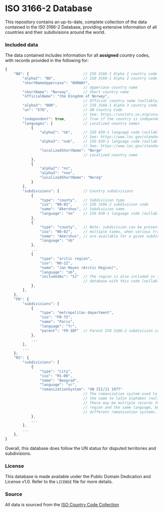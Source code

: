 # ISO 3166-2 Database

This repository contains an up-to-date, complete collection of the data contained in the IS0 3166-2 Database, providing extensive information of all countries and their subdivisions around the world.

### Included data

The data contained includes information for all **assigned** country codes, with records provided in the following for:

```javascript
{
    "NO": {                         // ISO 3166-1 Alpha 2 country code
        "alpha2": "NO",             // ISO 3166-1 Alpha 2 country code (Repeated)
        "shortNameUppercase": "NORWAY",
                                    // Uppercase country name
        "shortName": "Norway",      // Short country name
        "officialName": "the Kingdom of Norway",
                                    // Official country name (nullable)
        "alpha3": "NOR",            // ISO 3166-1 Alpha 3 country code
        "un": "578",                // UN Country Code
                                    // See: https://unstats.un.org/unsd/methodology/m49/overview/
        "independent": true,        // True if the country is independent (UN source)
        "languages": [              // Localized country names
            {
                "alpha2": "nb",     // ISO 639-1 language code (nullable)
                                    // See: https://www.loc.gov/standards/iso639-2/php/English_list.php
                "alpha3": "nob",    // ISO 639-2 language code (nullable)
                                    // See: https://www.loc.gov/standards/iso639-2/php/English_list.php
                "localizedShortName": "Norge"
                                    // Localized country name
            },
            {
                "alpha2": "nn",
                "alpha3": "nno",
                "localizedShortName": "Noreg"
            }
        ],
        "subdivisions": [           // Country subdivisions
            {
                "type": "county",   // Subdivision type
                "iso": "NO-02",     // ISO 3166-2 subdivision code
                "name": "Akershus", // Subdivision name
                "language": "nn"    // ISO 639-1 language code (nullable)
            },
            {
                "type": "county",   // Note: subdivision can be present
                "iso": "NO-02",     // multiple times, when various translations
                "name": "Akershus", // are available for a given subdivision
                "language": "nb"
            },
            ...
            {
                "type": "arctic region",
                "iso": "NO-22",
                "name": "Jan Mayen (Arctic Region)",
                "language": "nb",
                "includedAs": "SJ"  // The region is also included in the ISO 3166-1
                                    // database with this code (nullable)
            },
        ],
    },
    "FR": {
        "subdivisions": [
            {
                "type": "metropolitan department",
                "iso": "FR-75",
                "name": "Paris",
                "language": "fr",
                "parent": "FR-IDF"  // Parent ISO 3166-2 subdivision code (nullable)
            },
            ...
        ],
        ...
    };
    "RS": {
        "subdivisions": [
            {
                "type": "city",
                "iso": "RS-00",
                "name": "Beograd",
                "language": "sr",
                "romanizationSystem": "UN III/11 1977"
                                    // The romanization system used to convert
                                    // the name to latin alphabet (nullable)
                                    // There may be multiple records for the same
                                    // region and the same language, but with
                                    // different romanization systems.
            },
            ...
        ],
        ...
    },
}
```

Overall, this database does follow the UN status for disputed territories and subdivisions.

### License

This database is made available under the Public Domain Dedication and License v1.0. Refer to the `LICENSE` file for more details.

### Source

All data is sourced from the [ISO Country Code Collection](https://www.iso.org/obp/ui/#iso:pub:PUB500001:en)